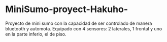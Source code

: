 # MiniSumo-proyect-Hakuho-
Proyecto de mini sumo con la capacidad de ser controlado de manera bluetooth y automota. Equipado con 4 sensores:  2 laterales, 1 frontal y uno en la parte inferio, el de piso.
